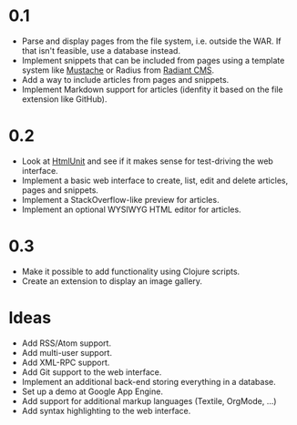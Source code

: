 0.1
===
* Parse and display pages from the file system, i.e. outside the WAR.
  If that isn't feasible, use a database instead.
* Implement snippets that can be included from pages using a template
  system like [Mustache](http://mustache.github.com) or Radius from
  [Radiant CMS](http://radiantcms.org).
* Add a way to include articles from pages and snippets.
* Implement Markdown support for articles (idenfity it based on the
  file extension like GitHub).

0.2
===
* Look at [HtmlUnit](http://htmlunit.sourceforge.net/) and see if it
  makes sense for test-driving the web interface.
* Implement a basic web interface to create, list, edit and delete
  articles, pages and snippets.
* Implement a StackOverflow-like preview for articles.
* Implement an optional WYSIWYG HTML editor for articles.

0.3
===
* Make it possible to add functionality using Clojure scripts.
* Create an extension to display an image gallery.

Ideas
=====
* Add RSS/Atom support.
* Add multi-user support.
* Add XML-RPC support.
* Add Git support to the web interface.
* Implement an additional back-end storing everything in a database.
* Set up a demo at Google App Engine.
* Add support for additional markup languages (Textile, OrgMode, ...)
* Add syntax highlighting to the web interface.
